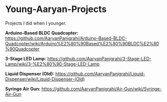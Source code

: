 # Young-Aaryan-Projects
Projects I did when I younger. 

**Arduino-Based BLDC Quadcopter:**
https://github.com/AaryanPanigrahi/Arduino-Based-BLDC-Quadcopter/wiki/Arduino%E2%80%90Based%E2%80%90BLDC%E2%80%90Quadcopter

**3-Stage LED Lamp:**
https://github.com/AaryanPanigrahi/3-Stage-LED-Lamp/wiki/3-%E2%80%90-Stage-LED-Lamp

**Liquid Dispenser (Old):**
https://github.com/AaryanPanigrahi/Liquid-Dispenser/wiki/Liquid-Dispenser-(Old)

**Syringe Air Gun:**
https://github.com/AaryanPanigrahi/Air-Gun/wiki/Syringe-Air-Gun
